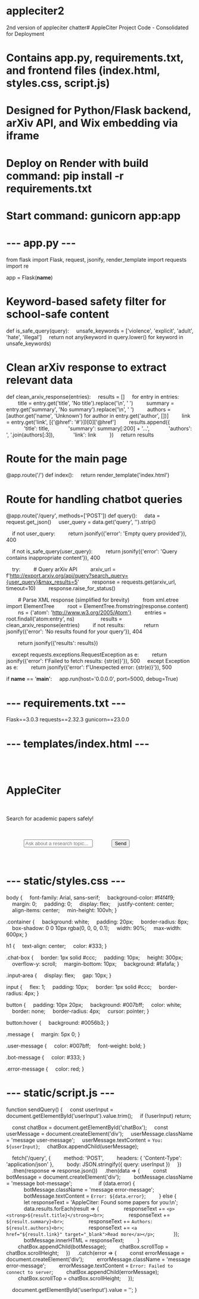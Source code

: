 # appleciter2
2nd version of appleciter chatter# AppleCiter Project Code - Consolidated for Deployment
# Contains app.py, requirements.txt, and frontend files (index.html, styles.css, script.js)
# Designed for Python/Flask backend, arXiv API, and Wix embedding via iframe
# Deploy on Render with build command: pip install -r requirements.txt
# Start command: gunicorn app:app

# --- app.py ---
from flask import Flask, request, jsonify, render_template
import requests
import re

app = Flask(__name__)

# Keyword-based safety filter for school-safe content
def is_safe_query(query):
    unsafe_keywords = ['violence', 'explicit', 'adult', 'hate', 'illegal']
    return not any(keyword in query.lower() for keyword in unsafe_keywords)

# Clean arXiv response to extract relevant data
def clean_arxiv_response(entries):
    results = []
    for entry in entries:
        title = entry.get('title', 'No title').replace('\n', ' ')
        summary = entry.get('summary', 'No summary').replace('\n', ' ')
        authors = [author.get('name', 'Unknown') for author in entry.get('author', [])]
        link = entry.get('link', [{'@href': '#'}])[0]['@href']
        results.append({
            'title': title,
            'summary': summary[:200] + '...',
            'authors': ', '.join(authors[:3]),
            'link': link
        })
    return results

# Route for the main page
@app.route('/')
def index():
    return render_template('index.html')

# Route for handling chatbot queries
@app.route('/query', methods=['POST'])
def query():
    data = request.get_json()
    user_query = data.get('query', '').strip()

    if not user_query:
        return jsonify({'error': 'Empty query provided'}), 400

    if not is_safe_query(user_query):
        return jsonify({'error': 'Query contains inappropriate content'}), 400

    try:
        # Query arXiv API
        arxiv_url = f'http://export.arxiv.org/api/query?search_query={user_query}&max_results=5'
        response = requests.get(arxiv_url, timeout=10)
        response.raise_for_status()

        # Parse XML response (simplified for brevity)
        from xml.etree import ElementTree
        root = ElementTree.fromstring(response.content)
        ns = {'atom': 'http://www.w3.org/2005/Atom'}
        entries = root.findall('atom:entry', ns)
        
        results = clean_arxiv_response(entries)
        if not results:
            return jsonify({'error': 'No results found for your query'}), 404

        return jsonify({'results': results})

    except requests.exceptions.RequestException as e:
        return jsonify({'error': f'Failed to fetch results: {str(e)}'}), 500
    except Exception as e:
        return jsonify({'error': f'Unexpected error: {str(e)}'}), 500

if __name__ == '__main__':
    app.run(host='0.0.0.0', port=5000, debug=True)

# --- requirements.txt ---
Flask==3.0.3
requests==2.32.3
gunicorn==23.0.0

# --- templates/index.html ---
<!DOCTYPE html>
<html lang="en">
<head>
    <meta charset="UTF-8">
    <meta name="viewport" content="width=device-width, initial-scale=1.0">
    <title>AppleCiter - Academic Search Chatbot</title>
    <link rel="stylesheet" href="{{ url_for('static', filename='styles.css') }}">
</head>
<body>
    <div class="container">
        <h1>AppleCiter</h1>
        <p>Search for academic papers safely!</p>
        <div class="chat-box" id="chatBox"></div>
        <div class="input-area">
            <input type="text" id="userInput" placeholder="Ask about a research topic...">
            <button onclick="sendQuery()">Send</button>
        </div>
    </div>
    <script src="{{ url_for('static', filename='script.js') }}"></script>
</body>
</html>

# --- static/styles.css ---
body {
    font-family: Arial, sans-serif;
    background-color: #f4f4f9;
    margin: 0;
    padding: 0;
    display: flex;
    justify-content: center;
    align-items: center;
    min-height: 100vh;
}

.container {
    background: white;
    padding: 20px;
    border-radius: 8px;
    box-shadow: 0 0 10px rgba(0, 0, 0, 0.1);
    width: 90%;
    max-width: 600px;
}

h1 {
    text-align: center;
    color: #333;
}

.chat-box {
    border: 1px solid #ccc;
    padding: 10px;
    height: 300px;
    overflow-y: scroll;
    margin-bottom: 10px;
    background: #fafafa;
}

.input-area {
    display: flex;
    gap: 10px;
}

input {
    flex: 1;
    padding: 10px;
    border: 1px solid #ccc;
    border-radius: 4px;
}

button {
    padding: 10px 20px;
    background: #007bff;
    color: white;
    border: none;
    border-radius: 4px;
    cursor: pointer;
}

button:hover {
    background: #0056b3;
}

.message {
    margin: 5px 0;
}

.user-message {
    color: #007bff;
    font-weight: bold;
}

.bot-message {
    color: #333;
}

.error-message {
    color: red;
}

# --- static/script.js ---
function sendQuery() {
    const userInput = document.getElementById('userInput').value.trim();
    if (!userInput) return;

    const chatBox = document.getElementById('chatBox');
    const userMessage = document.createElement('div');
    userMessage.className = 'message user-message';
    userMessage.textContent = `You: ${userInput}`;
    chatBox.appendChild(userMessage);

    fetch('/query', {
        method: 'POST',
        headers: { 'Content-Type': 'application/json' },
        body: JSON.stringify({ query: userInput })
    })
    .then(response => response.json())
    .then(data => {
        const botMessage = document.createElement('div');
        botMessage.className = 'message bot-message';
        
        if (data.error) {
            botMessage.className = 'message error-message';
            botMessage.textContent = `Error: ${data.error}`;
        } else {
            let responseText = 'AppleCiter: Found some papers for you:\n';
            data.results.forEach(result => {
                responseText += `<p><strong>${result.title}</strong><br>`;
                responseText += `${result.summary}<br>`;
                responseText += `Authors: ${result.authors}<br>`;
                responseText += `<a href="${result.link}" target="_blank">Read more</a></p>`;
            });
            botMessage.innerHTML = responseText;
        }
        chatBox.appendChild(botMessage);
        chatBox.scrollTop = chatBox.scrollHeight;
    })
    .catch(error => {
        const errorMessage = document.createElement('div');
        errorMessage.className = 'message error-message';
        errorMessage.textContent = `Error: Failed to connect to server`;
        chatBox.appendChild(errorMessage);
        chatBox.scrollTop = chatBox.scrollHeight;
    });

    document.getElementById('userInput').value = '';
}
